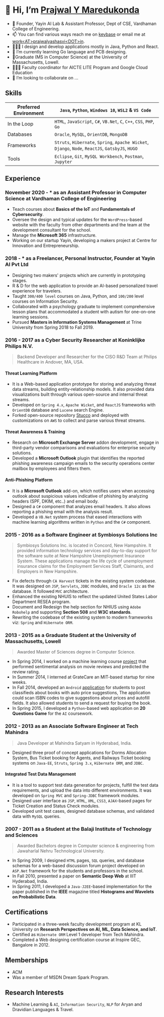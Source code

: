 # 👋 Hi, I’m [Prajwal Y Maredukonda](https://prajwalyashasvi.in)

- 🏢 Founder, Yayin AI Lab & Assistant Professor, Dept of CSE, Vardhaman College of Engineering.
- 📫 You can find various ways reach me on [keybase](https://keybase.io/prajwalyashasvi) or email me at [work\<AT\>prajwalyashasvi\<DOT\>in](mailto:work@prajwalyashasvi.in).
- 👨🏽‍💻 I design and develop applications mostly in Java, Python and React.
- 🔰 I’m currently learning Go language and PCB designing.
- 🎒Graduate (MS in Computer Science) at the University of Massachusetts, Lowell.
- 👨🏽‍💻 Faculty coordinator for AICTE LITE Program and Google Cloud Education
- 💞️ I’m looking to collaborate on ...
  
## Skills
| Preferred Environment | `Java`, `Python`, `Windows 10`, `WSL2` & `VS Code` |
| ------------- | ----------------------------------------------------------------------------- |
| In the Loop    | `HTML`, `JavaScript`, `C#`, `VB.Net`, `C`, `C++`, `CSS`,  `PHP`, `Go` |
| Databases      | `Oracle`, `MySQL`, `OrientDB`, `MongoDB` |
| Frameworks  | `Struts`, `Hibernate`, `Spring`, `Apache Wicket`, `Django`, `Node`, `ReactJS`, `GatsbyJS`, `HUGO` |
| Tools            | `Eclipse`, `Git`, `MySQL Workbench`, `Postman`, `Jupyter` |

## Experience

### November 2020 - \* as an Assistant Professor in Computer Science at Vardhaman College of Engineering

- Teach courses about **Basics of the IoT** and **Fundamentals of Cybersecurity**.
- Oversee the design and typical updates for the `WordPress`-based website with the faculty from other departments and the team at the development consultant for the school.
- Manage the **Microsoft 365** infrastructure.
- Working on our startup Yayin, developing a makers project at Centre for Innovation and Entrepreneurship.

### 2018 - \* as a Freelancer, Personal Instructor, Founder at Yayin AI Pvt Ltd

- Designing two makers' projects which are currently in prototyping stages.
- R & D for the web application to provide an AI-based personalized travel experience for travelers.
- Taught `300/400 level` courses on Java, Python, and `100/200` level courses on Information Security.
- Collaborated with a psychology graduate to implement comprehensive lesson plans that accommodated a student with autism for one-on-one learning sessions.
- Pursued **Masters in Information Systems Management** at Trine University from Spring 2018 to Fall 2019.

### 2016 - 2017 as a Cyber Security Researcher at Koninklijke Philips N.V.

> Backend Developer and Researcher for the CISO R&D Team at Philips Healthcare in Andover, MA, USA.

#### Threat Learning Platform

- It is a Web-based application prototype for storing and analyzing threat data streams, building entity-relationship models. It also provided data visualizations built through various open-source and internal threat streams.
- Developed on `Spring 4.x`, `Apache Wicket`, and `ReactJS` frameworks with `OrientDB` database and `Lucene` search Engine.
- Forked open-source repository [Stucco](http://stucco.github.io/) and deployed with customizations on `AWS` to collect and parse various threat streams.

#### Threat Awareness & Training

- Research on **Microsoft Exchange Server** addon development, engage in third-party vendor comparisons and evaluations for enterprise security solutions.
- Developed a **Microsoft Outlook** plugin that identifies the reported phishing awareness campaign emails to the security operations center mailbox by employees and filters them.

#### Anti-Phishing Platform

- It is a **Microsoft Outlook** add-on, which notifies users when accessing outlook about suspicious values indicative of phishing by analyzing headers (SPF, DKIM, etc..) and email body.
- Designed a `C#` component that analyzes email headers. It also allows reporting a phishing email with the analysis result.
- Developed a `VB.Net` system process that eased interactions with machine learning algorithms written in `Python` and the `C#` component.

### 2015 - 2016 as a Software Engineer at Symbiosys Solutions Inc

> Symbiosys Solutions Inc. is located in Concord, New Hampshire. It provided information technology services and day-to-day support for the software suite at New Hampshire Unemployment Insurance System. These applications manage the life cycle of unemployment insurance claims for the Employment Services Staff, Claimants, and Employers in New Hampshire.

- Fix defects through `CA Harvest` tickets in the existing system codebase. It was designed on `JSP`, `Servlets`, `JDBC` modules, and `Oracle 12c` as the database. It followed `MVC` architecture.
- Enhanced the existing NHUIS to reflect the updated United States Labor Department RESEA program.
- Document and Redesign the help section for NHIUS using `Adobe Robohelp` and supporting **Section 508** and **W3C standards**.
- Rewriting the codebase of the existing system to modern frameworks viz: `Spring` and `Hibernate ORM`.

### 2013 - 2015 as a Graduate Student at the University of Massachusetts, Lowell

> Awarded Master of Sciences degree in Computer Science.

- In Spring 2014, I worked on a machine learning course [project](https://github.com/sushilraje8/SentimentalAnalysis-shared) that performed sentimental analysis on movie reviews and predicted the review rating.
- In Summer 2014, I interned at GrateCare an MIT-based startup for nine weeks.
- In Fall 2014, developed an `Android` [application](https://github.com/py563/AndroidProject) for students to post classifieds about books with auto price suggestions, The application could scan ISBN codes to give suggestions about prices and autofill fields. It also allowed students to send a request for buying the book.
- In Spring 2015, I developed a `Python`-based web application on **20 Questions Game** for the `AI` coursework.

### 2012 - 2013 as an Associate Software Engineer at Tech Mahindra

> Java Developer at Mahindra Satyam in Hyderabad, India.

- Designed three proof of concept applications for Dorms Allocation System, Bus Ticket booking for Agents, and Railways Ticket booking systems on `Java-EE`, `Struts`, `Spring 3.x`, `Hibernate ORM`, and `JDBC`.

#### Integrated Test Data Management

- It is a tool to support test data generation for projects, fulfill the test data requirements, and upload the data into different environments. It was developed on `Spring MVC` and `Spring-JDBC` framework modules.
- Designed user interface as `JSP`, `HTML`, `XML`, `CSS3`, `AJAX`-based pages for Ticket Creation and Status Check modules.
- Developed unit test cases, designed database schemas, and validated data with `MySQL` queries.

### 2007 - 2011 as a Student at the Balaji Institute of Technology and Sciences

> Awarded Bachelors degree in Computer science & engineering from Jawaharlal Nehru Technological University.

- In Spring 2009, I designed `HTML` pages, `SQL` queries, and database schemas for a web-based discussion forum project developed on `ASP.Net` framework for the students and professors in the school.
- In Fall 2010, presented a paper on **Semantic Deep Web** at IIIT Hyderabad, India.
- In Spring 2011, I developed a `Java-J2EE`-based implementation for the paper published in the **IEEE** magazine titled **Histograms and Wavelets on Probabilistic Data**.

## Certifications

- Participated in a three-week faculty development program at KL University on **Research Perspectives on AI, ML, Data Science, and IoT**.
- Certified as `Hibernate ORM` Level 1 developer from Tech Mahindra.
- Completed a Web designing certification course at Inspire GEC, Bangalore in 2012.

## Memberships 
- ACM 
- Was a member of MSDN Dream Spark Program.

## Research Interests

- Machine Learning & `AI`, `Information Security`, `NLP` for Aryan and Dravidian Languages & Travel.


<!---
py563/py563 is a ✨ special ✨ repository because its `README.md` (this file) appears on your GitHub profile.
You can click the Preview link to take a look at your changes.
--->
